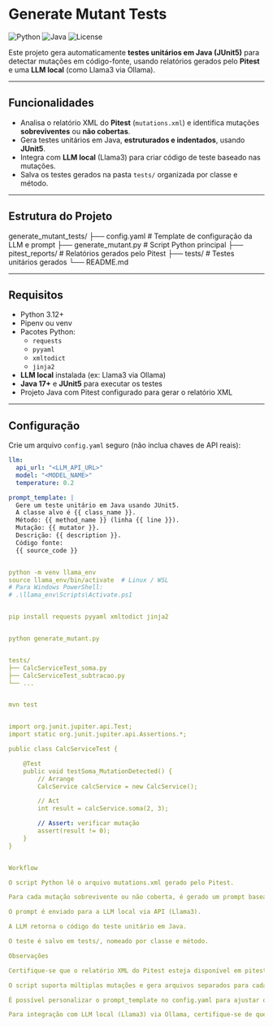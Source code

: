 # Generate Mutant Tests

![Python](https://img.shields.io/badge/python-3.12+-blue)
![Java](https://img.shields.io/badge/java-17+-red)
![License](https://img.shields.io/badge/license-MIT-green)

Este projeto gera automaticamente **testes unitários em Java (JUnit5)** para detectar mutações em código-fonte, usando relatórios gerados pelo **Pitest** e uma **LLM local** (como Llama3 via Ollama).

---

## Funcionalidades

- Analisa o relatório XML do **Pitest** (`mutations.xml`) e identifica mutações **sobreviventes** ou **não cobertas**.
- Gera testes unitários em Java, **estruturados e indentados**, usando **JUnit5**.
- Integra com **LLM local** (Llama3) para criar código de teste baseado nas mutações.
- Salva os testes gerados na pasta `tests/` organizada por classe e método.

---

## Estrutura do Projeto

generate_mutant_tests/
├── config.yaml # Template de configuração da LLM e prompt
├── generate_mutant.py # Script Python principal
├── pitest_reports/ # Relatórios gerados pelo Pitest
├── tests/ # Testes unitários gerados
└── README.md



---

## Requisitos

- Python 3.12+
- Pipenv ou venv
- Pacotes Python:
  - `requests`
  - `pyyaml`
  - `xmltodict`
  - `jinja2`
- **LLM local** instalada (ex: Llama3 via Ollama)
- **Java 17+** e **JUnit5** para executar os testes
- Projeto Java com Pitest configurado para gerar o relatório XML

---

## Configuração

Crie um arquivo `config.yaml` seguro (não inclua chaves de API reais):

```yaml
llm:
  api_url: "<LLM_API_URL>"
  model: "<MODEL_NAME>"
  temperature: 0.2

prompt_template: |
  Gere um teste unitário em Java usando JUnit5.
  A classe alvo é {{ class_name }}.
  Método: {{ method_name }} (linha {{ line }}).
  Mutação: {{ mutator }}.
  Descrição: {{ description }}.
  Código fonte:
  {{ source_code }}


python -m venv llama_env
source llama_env/bin/activate  # Linux / WSL
# Para Windows PowerShell:
# .\llama_env\Scripts\Activate.ps1


pip install requests pyyaml xmltodict jinja2


python generate_mutant.py


tests/
├── CalcServiceTest_soma.py
├── CalcServiceTest_subtracao.py
└── ...


mvn test


import org.junit.jupiter.api.Test;
import static org.junit.jupiter.api.Assertions.*;

public class CalcServiceTest {

    @Test
    public void testSoma_MutationDetected() {
        // Arrange
        CalcService calcService = new CalcService();

        // Act
        int result = calcService.soma(2, 3);

        // Assert: verificar mutação
        assert(result != 0);
    }
}


Workflow

O script Python lê o arquivo mutations.xml gerado pelo Pitest.

Para cada mutação sobrevivente ou não coberta, é gerado um prompt baseado no config.yaml.

O prompt é enviado para a LLM local via API (Llama3).

A LLM retorna o código do teste unitário em Java.

O teste é salvo em tests/, nomeado por classe e método.

Observações

Certifique-se que o relatório XML do Pitest esteja disponível em pitest_reports/mutations.xml.

O script suporta múltiplas mutações e gera arquivos separados para cada método afetado.

É possível personalizar o prompt_template no config.yaml para ajustar o estilo dos testes gerados.

Para integração com LLM local (Llama3) via Ollama, certifique-se de que o endpoint da API esteja ativo.